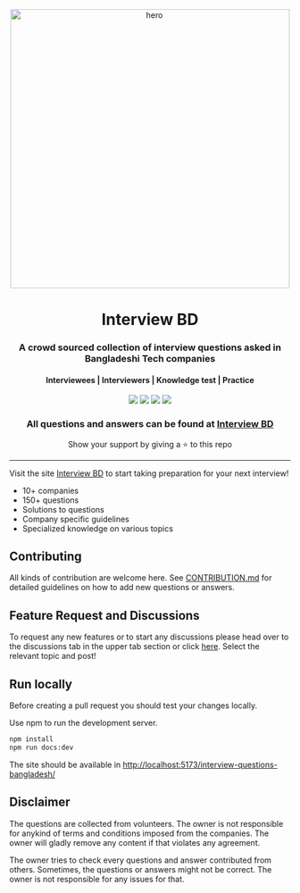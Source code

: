 <div align="center">
	<a href="https://tamimehsan.github.io/interview-questions-bangladesh"><img src="/docs/resource/banner.png" alt="hero" width="500px"/></a>
	<h1>Interview BD</h1>
	<h3>A crowd sourced collection of interview questions asked in Bangladeshi Tech companies</h3>
	<h4>Interviewees | Interviewers | Knowledge test | Practice</h4>
	<p>
		<a name="stars"><img src="https://img.shields.io/github/stars/tamimehsan/interview-questions-bangladesh?style=for-the-badge"></a>
		<a name="forks"><img src="https://img.shields.io/github/forks/tamimehsan/interview-questions-bangladesh?logoColor=green&style=for-the-badge"></a>
		<a name="contributions"><img src="https://img.shields.io/github/contributors/tamimehsan/interview-questions-bangladesh?logoColor=green&style=for-the-badge"></a>
		<a name="license"><img src="https://img.shields.io/github/license/tamimehsan/interview-questions-bangladesh?style=for-the-badge"></a>
	</p>
	<h3>All questions and answers can be found at <a href="https://tamimehsan.github.io/interview-questions-bangladesh">Interview BD</a></h3>
	<p>Show your support by giving a ⭐ to this repo</p>
</div>

---

Visit the site [Interview BD](https://tamimehsan.github.io/interview-questions-bangladesh) to start taking preparation for your next interview!

- 10+ companies
- 150+ questions
- Solutions to questions
- Company specific guidelines
- Specialized knowledge on various topics

## Contributing

All kinds of contribution are welcome here. See [CONTRIBUTION.md](/CONTRIBUTING.md) for detailed guidelines on how to add new questions or answers.

## Feature Request and Discussions

To request any new features or to start any discussions please head over to the discussions tab in the upper tab section or click [here](https://github.com/TamimEhsan/interview-questions-bangladesh/discussions). Select the relevant topic and post!

## Run locally

Before creating a pull request you should test your changes locally.

Use npm to run the development server.

```bash
npm install
npm run docs:dev
```

The site should be available in [http://localhost:5173/interview-questions-bangladesh/](http://localhost:5173/interview-questions-bangladesh/)

## Disclaimer

The questions are collected from volunteers. The owner is not responsible for anykind of terms and conditions imposed from the companies. The owner will gladly remove any content if that violates any agreement.

The owner tries to check every questions and answer contributed from others. Sometimes, the questions or answers might not be correct. The owner is not responsible for any issues for that.
